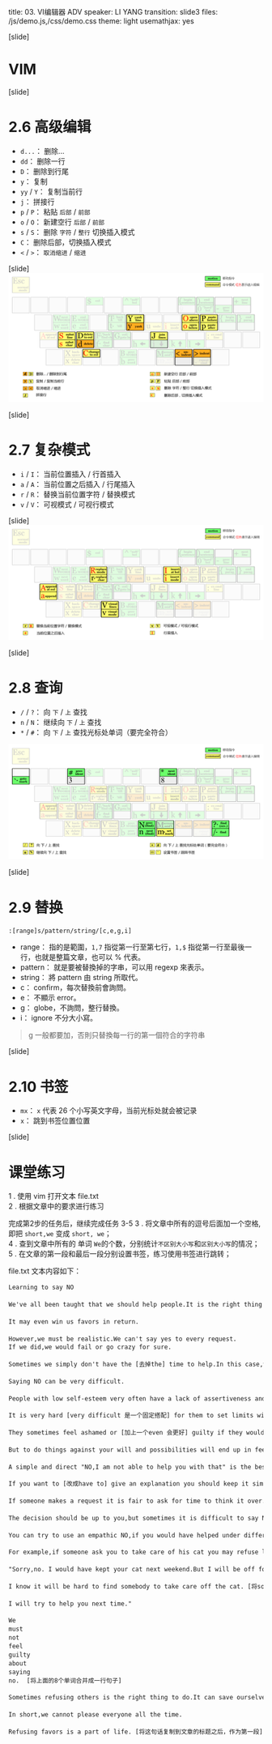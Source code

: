 title: 03. VI编辑器 ADV
speaker: LI YANG
transition: slide3
files: /js/demo.js,/css/demo.css
theme: light
usemathjax: yes


[slide]
# VIM



[slide]
# 2.6 高级编辑
- `d...`： 删除...
- `dd`： 删除一行
- `D`： 删除到行尾
- `y`： 复制
- `yy` / `Y`： 复制当前行
- `j`： 拼接行
- `p` / `P`： 粘贴 `后部` / `前部`
- `o` / `O`： 新建空行 `后部` / `前部`
- `s` / `S`： 删除 `字符` / `整行` 切换插入模式
- `C`： 删除后部，切换插入模式
- `<` / `>`： `取消缩进` / `缩进`

[slide]
<img src="img/com-vim-05.png" alt="">

[slide]
# 2.7 复杂模式
- `i` / `I`： 当前位置插入 / 行首插入
- `a` / `A`： 当前位置之后插入 / 行尾插入
- `r` / `R`： 替换当前位置字符 / 替换模式
- `v` / `V`： 可视模式 / 可视行模式

[slide]
<img src="img/com-vim-06.png" alt="">


[slide]
# 2.8 查询
- `/` / `?`： 向 `下` / `上` 查找
- `n` / `N`： 继续向 `下` / `上` 查找
- `*` / `#`： 向 `下` / `上` 查找光标处单词（要完全符合）

<img src="img/com-vim-07.png">

[slide]
# 2.9 替换 
`:[range]s/pattern/string/[c,e,g,i]`

- range： 指的是範圍，`1,7` 指從第一行至第七行，`1,$` 指從第一行至最後一行，也就是整篇文章，也可以 % 代表。
- pattern： 就是要被替換掉的字串，可以用 regexp 來表示。
- string： 將 pattern 由 string 所取代。
- c： confirm，每次替換前會詢問。
- e： 不顯示 error。
- g：  globe，不詢問，整行替換。
- i： ignore 不分大小寫。

> g 一般都要加，否則只替換每一行的第一個符合的字符串


[slide]
# 2.10 书签
- `mx`： `x` 代表 26 个小写英文字母，当前光标处就会被记录
- `x`： 跳到书签位置位置

[slide]
# 课堂练习

1 . 使用 vim 打开文本 file.txt   
2 . 根据文章中的要求进行练习  

完成第2步的任务后，继续完成任务 3-5
3 . 将文章中所有的逗号后面加一个空格, 即把 `short,we` 变成 `short, we`；  
4 . 查到文章中所有的 单词 `We`的个数，分别统计`不区别大小写`和`区别大小写`的情况；  
5 . 在文章的第一段和最后一段分别设置书签，练习使用书签进行跳转；  


file.txt 文本内容如下：

```html
Learning to say NO 

We've all been taught that we should help people.It is the right thing to do and will [去掉will] make us popular with others.

It may even win us favors in return.

However,we must be realistic.We can't say yes to every request.
If we did,we would fail or go crazy for sure.

Sometimes we simply don't have the [去掉the] time to help.In this case,we must know how to say no politely.

Saying NO can be very difficult.

People with low self-esteem very often have a lack of assertiveness and think they have to meet the expectations of everyone.

It is very hard [very difficult 是一个固定搭配] for them to set limits with others.

They sometimes feel ashamed or [加上一个even 会更好] guilty if they would say NO.

But to do things against your will and possibilities will end up in feeling used and resentful. [整句替换为：However it is also difficult to against your will. ]

A simple and direct "NO,I am not able to help you with that" is the best solution.

If you want to [改成have to] give an explanation you should keep it simple:” NO,I have already made an another appointment for this time" or "NO,sorry. I am afraid I have to decline because I have no spare time." 

If someone makes a request it is fair to ask for time to think it over. [将该句话全部删除]

The decision should be up to you,but sometimes it is difficult to say NO right now. [将该句移动到文章最后]

You can try to use an empathic NO,if you would have helped under different circumstances: 

For example,if someone ask you to take care of his cat you may refuse like this

"Sorry,no. I would have kept your cat next weekend.But I will be off for visit.

I know it will be hard to find somebody to take care off the cat. [将somebody改成someone]

I will try to help you next time." 

We 
must 
not 
feel 
guilty 
about 
saying 
no.  [将上面的8个单词合并成一行句子]

Sometimes refusing others is the right thing to do.It can save ourselves,and them,a lot of trouble.

In short,we cannot please everyone all the time.

Refusing favors is a part of life. [将这句话复制到文章的标题之后，作为第一段]
```